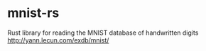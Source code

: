 # mnist-rs
Rust library for reading the MNIST database of handwritten digits http://yann.lecun.com/exdb/mnist/
